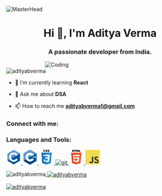 ![MasterHead](https://user-images.githubusercontent.com/3369400/133268513-5bfe2f93-4402-42c9-a403-81c9e86934b6.jpeg)
<h1 align="center">Hi 👋, I'm Aditya Verma</h1>
<h3 align="center">A passionate developer from India.</h3>
<img align="right" alt="Coding" width="400" src="https://cdn.dribbble.com/users/1233499/screenshots/3850691/web-development.gif">

<p align="left"> <img src="https://komarev.com/ghpvc/?username=adityabverma&label=Profile%20views&color=0e75b6&style=flat" alt="adityabverma" /> </p>

- 🌱 I’m currently learning **React**

- 💬 Ask me about **DSA**

- 📫 How to reach me **adityabverma1@gmail.com**

<h3 align="left">Connect with me:</h3>
<p align="left">
</p>

<h3 align="left">Languages and Tools:</h3>
<p align="left"> <a href="https://www.cprogramming.com/" target="_blank" rel="noreferrer"> <img src="https://raw.githubusercontent.com/devicons/devicon/master/icons/c/c-original.svg" alt="c" width="40" height="40"/> </a> <a href="https://www.w3schools.com/cpp/" target="_blank" rel="noreferrer"> <img src="https://raw.githubusercontent.com/devicons/devicon/master/icons/cplusplus/cplusplus-original.svg" alt="cplusplus" width="40" height="40"/> </a> <a href="https://www.w3schools.com/css/" target="_blank" rel="noreferrer"> <img src="https://raw.githubusercontent.com/devicons/devicon/master/icons/css3/css3-original-wordmark.svg" alt="css3" width="40" height="40"/> </a> <a href="https://git-scm.com/" target="_blank" rel="noreferrer"> <img src="https://www.vectorlogo.zone/logos/git-scm/git-scm-icon.svg" alt="git" width="40" height="40"/> </a> <a href="https://www.w3.org/html/" target="_blank" rel="noreferrer"> <img src="https://raw.githubusercontent.com/devicons/devicon/master/icons/html5/html5-original-wordmark.svg" alt="html5" width="40" height="40"/> </a> <a href="https://developer.mozilla.org/en-US/docs/Web/JavaScript" target="_blank" rel="noreferrer"> <img src="https://raw.githubusercontent.com/devicons/devicon/master/icons/javascript/javascript-original.svg" alt="javascript" width="40" height="40"/></p>

<p><img align="left" src="https://github-readme-stats.vercel.app/api/top-langs?username=adityabverma&show_icons=true&locale=en&layout=compact" alt="adityabverma" /></p>

<p>&nbsp;<img align="center" src="https://github-readme-stats.vercel.app/api?username=adityabverma&show_icons=true&locale=en" alt="adityabverma" /></p>

<p><img align="center" src="https://github-readme-streak-stats.herokuapp.com/?user=adityabverma&" alt="adityabverma" /></p>
